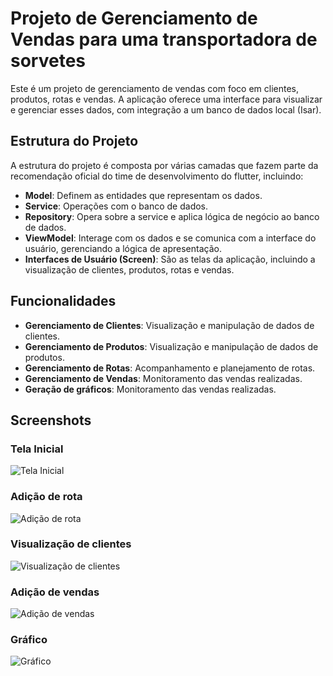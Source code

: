 # Projeto de Gerenciamento de Vendas para uma transportadora de sorvetes

Este é um projeto de gerenciamento de vendas com foco em clientes, produtos, rotas e vendas. A aplicação oferece uma interface para visualizar e gerenciar esses dados, com integração a um banco de dados local (Isar).

## Estrutura do Projeto

A estrutura do projeto é composta por várias camadas que fazem parte da recomendação oficial do time de desenvolvimento do flutter, incluindo:

- **Model**: Definem as entidades que representam os dados.
- **Service**: Operações com o banco de dados.
- **Repository**: Opera sobre a service e aplica lógica de negócio ao banco de dados.
- **ViewModel**: Interage com os dados e se comunica com a interface do usuário, gerenciando a lógica de apresentação.
- **Interfaces de Usuário (Screen)**: São as telas da aplicação, incluindo a visualização de clientes, produtos, rotas e vendas.

## Funcionalidades

- **Gerenciamento de Clientes**: Visualização e manipulação de dados de clientes.
- **Gerenciamento de Produtos**: Visualização e manipulação de dados de produtos.
- **Gerenciamento de Rotas**: Acompanhamento e planejamento de rotas.
- **Gerenciamento de Vendas**: Monitoramento das vendas realizadas.
- **Geração de gráficos**: Monitoramento das vendas realizadas.
## Screenshots

### Tela Inicial

![Tela Inicial](screenshots/0.png)

### Adição de rota

![Adição de rota](screenshots/1.png)

### Visualização de clientes

![Visualização de clientes](screenshots/2.png)

### Adição de vendas

![Adição de vendas](screenshots/3.png)

### Gráfico

![Gráfico](screenshots/4.png)

